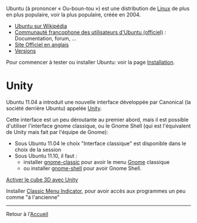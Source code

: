 Ubuntu (à prononcer « Ou-boun-tou ») est une distribution de
[Linux](Linux "wikilink") de plus en plus populaire, voir la plus
populaire, créée en 2004.

- [Ubuntu sur Wikipédia](http://fr.wikipedia.org/wiki/Ubuntu)
- [Communauté francophone des utilisateurs d'Ubuntu
  (officiel)](http://www.ubuntu-fr.org/) : Documentation, forum, ...
- [Site Officiel en anglais](http://www.ubuntu.com/)
- [Versions](http://distrowatch.com/table.php?distribution=ubuntu)

Pour commencer à tester ou installer Ubuntu: voir la page
[Installation](Installation "wikilink").

# Unity

Ubuntu 11.04 a introduit une nouvelle interface développée par Canonical
(la société derrière Ubuntu) appelée
[Unity](http://doc.ubuntu-fr.org/unity).

Cette interface est un peu déroutante au premier abord, mais il est
possible d'utiliser l'interface gnome classique, ou le Gnome Shell (qui
est l'équivalent de Unity mais fait par l'équipe de Gnome):

- Sous Ubuntu 11.04 le choix "Interface classique" est disponible dans
  le choix de la session
- Sous Ubuntu 11.10, il faut :
  - installer [gnome-classic](apt://gnome-classic) pour avoir le menu
    [Gnome](Gnome "wikilink") classique
  - ou installer [gnome-shell](apt://gnome-shell) pour avoir Gnome
    Shell.

[Activer le cube 3D avec
Unity](http://www.le-libriste.fr/ubuntu/configuration-dunity/activer-le-cube-3d-avec-unity/)

Installer [Classic Menu
Indicator](http://www.florian-diesch.de/software/classicmenu-indicator/),
pour avoir accès aux programmes un peu comme "à l'ancienne"

------------------------------------------------------------------------

Retour à l'[Accueil](Accueil "wikilink")
